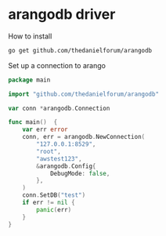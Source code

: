 # arangodb driver

How to install
```bash
go get github.com/thedanielforum/arangodb
```

Set up a connection to arango
```go
package main

import "github.com/thedanielforum/arangodb"

var conn *arangodb.Connection

func main()  {
	var err error
	conn, err = arangodb.NewConnection(
		"127.0.0.1:8529",
		"root",
		"awstest123",
		&arangodb.Config{
			DebugMode: false,
		},
	)
	conn.SetDB("test")
	if err != nil {
		panic(err)
	}
}
```

